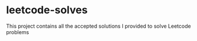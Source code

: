 # leetcode-solves
This project contains all the accepted solutions I provided to solve Leetcode problems
